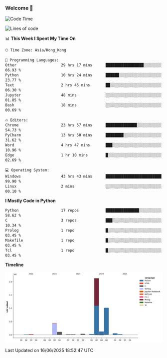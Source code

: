 ### Welcome 👋

<!--START_SECTION:waka-->
![Code Time](http://img.shields.io/badge/Code%20Time-2%2C191%20hrs%202%20mins-blue)

![Lines of code](https://img.shields.io/badge/From%20Hello%20World%20I%27ve%20Written-4.0%20million%20lines%20of%20code-blue)

📊 **This Week I Spent My Time On** 

```text
🕑︎ Time Zone: Asia/Hong_Kong

💬 Programming Languages: 
Other                    29 hrs 17 mins      █████████████████░░░░░░░░   66.93 % 
Python                   10 hrs 24 mins      ██████░░░░░░░░░░░░░░░░░░░   23.77 % 
Text                     2 hrs 45 mins       ██░░░░░░░░░░░░░░░░░░░░░░░   06.30 % 
Jupyter                  48 mins             ░░░░░░░░░░░░░░░░░░░░░░░░░   01.85 % 
Bash                     18 mins             ░░░░░░░░░░░░░░░░░░░░░░░░░   00.69 % 

🔥 Editors: 
Chrome                   23 hrs 57 mins      ██████████████░░░░░░░░░░░   54.73 % 
PyCharm                  13 hrs 50 mins      ████████░░░░░░░░░░░░░░░░░   31.62 % 
Word                     4 hrs 47 mins       ███░░░░░░░░░░░░░░░░░░░░░░   10.96 % 
Edge                     1 hr 10 mins        █░░░░░░░░░░░░░░░░░░░░░░░░   02.69 % 

💻 Operating System: 
Windows                  43 hrs 43 mins      █████████████████████████   99.90 % 
Linux                    2 mins              ░░░░░░░░░░░░░░░░░░░░░░░░░   00.10 % 
```

**I Mostly Code in Python** 

```text
Python                   17 repos            ███████████████░░░░░░░░░░   58.62 % 
C                        3 repos             ███░░░░░░░░░░░░░░░░░░░░░░   10.34 % 
Prolog                   1 repo              █░░░░░░░░░░░░░░░░░░░░░░░░   03.45 % 
Makefile                 1 repo              █░░░░░░░░░░░░░░░░░░░░░░░░   03.45 % 
Tcl                      1 repo              █░░░░░░░░░░░░░░░░░░░░░░░░   03.45 % 
```



**Timeline**

![Lines of Code chart](https://raw.githubusercontent.com/xhj2501/xhj2501/main/assets/bar_graph.png)


 Last Updated on 16/06/2025 18:52:47 UTC
<!--END_SECTION:waka-->

